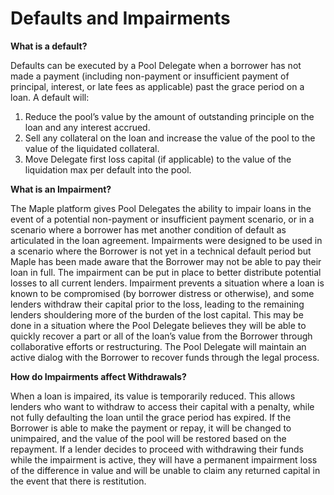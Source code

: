 # Defaults and Impairments

**What is a default?**

Defaults can be executed by a Pool Delegate when a borrower has not made a payment (including non-payment or insufficient payment of principal, interest, or late fees as applicable) past the grace period on a loan. A default will:

1. Reduce the pool’s value by the amount of outstanding principle on the loan and any interest accrued.
2. Sell any collateral on the loan and increase the value of the pool to the value of the liquidated collateral.
3. Move Delegate first loss capital (if applicable) to the value of the liquidation max per default into the pool.

**What is an Impairment?**

The Maple platform gives Pool Delegates the ability to impair loans in the event of a potential non-payment or insufficient payment scenario, or in a scenario where a borrower has met another condition of default as articulated in the loan agreement. Impairments were designed to be used in a scenario where the Borrower is not yet in a technical default period but Maple has been made aware that the Borrower may not be able to pay their loan in full. The impairment can be put in place to better distribute potential losses to all current lenders. Impairment prevents a situation where a loan is known to be compromised (by borrower distress or otherwise), and some lenders withdraw their capital prior to the loss, leading to the remaining lenders shouldering more of the burden of the lost capital. This may be done in a situation where the Pool Delegate believes they will be able to quickly recover a part or all of the loan’s value from the Borrower through collaborative efforts or restructuring. The Pool Delegate will maintain an active dialog with the Borrower to recover funds through the legal process.

**How do Impairments affect Withdrawals?**

When a loan is impaired, its value is temporarily reduced. This allows lenders who want to withdraw to access their capital with a penalty, while not fully defaulting the loan until the grace period has expired. If the Borrower is able to make the payment or repay, it will be changed to unimpaired, and the value of the pool will be restored based on the repayment. If a lender decides to proceed with withdrawing their funds while the impairment is active, they will have a permanent impairment loss of the difference in value and will be unable to claim any returned capital in the event that there is restitution.
